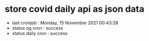 # store covid daily api as json data

- last cronjob : Monday, 15 November 2021 00:43:28
- status og cron : success
- status daily cron : success
      
      
